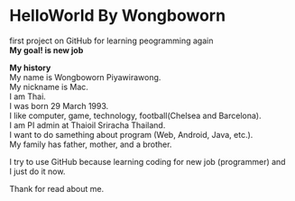 # HelloWorld By Wongboworn
first project on GitHub for learning peogramming again <BR>
<B> My goal! is new job </B>

<B> My history </B> <BR>
My name is Wongboworn Piyawirawong. <BR>
My nickname is Mac. <BR>
I am Thai. <BR>
I was born 29 March 1993. <BR>
I like computer, game, technology, football(Chelsea and Barcelona). <BR>
I am PI admin at Thaioil Sriracha Thailand. <BR>
I want to do samething about program (Web, Android, Java, etc.). <BR>
My family has father, mother, and a brother. <BR>


I try to use GitHub because learning coding for new job (programmer) and <BR>
I just do it now. <BR>

Thank for read about me.

